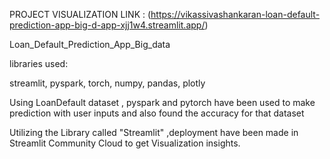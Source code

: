PROJECT VISUALIZATION LINK : (https://vikassivashankaran-loan-default-prediction-app-big-d-app-xjj1w4.streamlit.app/)

Loan_Default_Prediction_App_Big_data

libraries used:

streamlit, pyspark, torch, numpy, pandas, plotly

Using LoanDefault dataset , pyspark and pytorch have been used to 
make prediction with user inputs and also found the accuracy for that
dataset 

Utilizing the Library called "Streamlit" ,deployment have been made in Streamlit Community Cloud to get Visualization insights.
